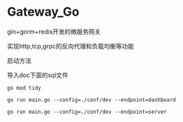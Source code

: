 # Gateway_Go
gin+gorm+redis开发的微服务网关

实现http,tcp,grpc的反向代理和负载均衡等功能



启动方法

导入doc下面的sql文件

```
go mod tidy

go run main.go --config=./conf/dev --endpoint=dashboard

go run main.go --config=./conf/dev --endpoint=server
```

